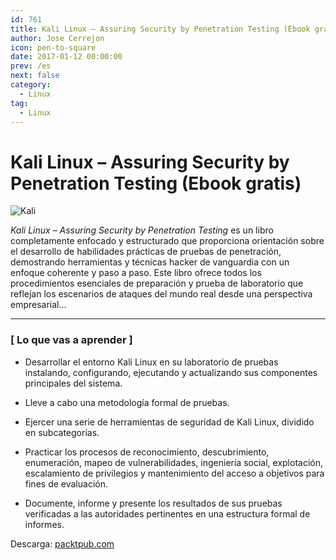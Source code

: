 ```yaml
---
id: 761
title: Kali Linux – Assuring Security by Penetration Testing (Ebook gratis)
author: Jose Cerrejon
icon: pen-to-square
date: 2017-01-12 00:00:00
prev: /es
next: false
category:
  - Linux
tag:
  - Linux
---
```


# Kali Linux – Assuring Security by Penetration Testing (Ebook gratis)

![Kali](/images/2017/01/kali.png)

*Kali Linux – Assuring Security by Penetration Testing* es un libro completamente enfocado y estructurado que proporciona orientación sobre el desarrollo de habilidades prácticas de pruebas de penetración, demostrando herramientas y técnicas hacker de vanguardia con un enfoque coherente y paso a paso. Este libro ofrece todos los procedimientos esenciales de preparación y prueba de laboratorio que reflejan los escenarios de ataques del mundo real desde una perspectiva empresarial...

- - -
### [ Lo que vas a aprender ]

* Desarrollar el entorno Kali Linux en su laboratorio de pruebas instalando, configurando, ejecutando y actualizando sus componentes principales del sistema.

* Lleve a cabo una metodología formal de pruebas.

* Ejercer una serie de herramientas de seguridad de Kali Linux, dividido en subcategorías.

* Practicar los procesos de reconocimiento, descubrimiento, enumeración, mapeo de vulnerabilidades, ingeniería social, explotación, escalamiento de privilegios y mantenimiento del acceso a objetivos para fines de evaluación.

* Documente, informe y presente los resultados de sus pruebas verificadas a las autoridades pertinentes en una estructura formal de informes.

Descarga: [packtpub.com](https://www.packtpub.com/packt/offers/free-learning)